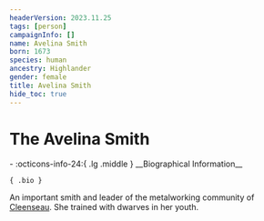 ```yaml
---
headerVersion: 2023.11.25
tags: [person]
campaignInfo: []
name: Avelina Smith
born: 1673
species: human
ancestry: Highlander
gender: female
title: Avelina Smith
hide_toc: true
---
```

# The Avelina Smith
<div class="grid cards ext-narrow-margin ext-one-column" markdown>
- :octicons-info-24:{ .lg .middle } __Biographical Information__

    { .bio }

</div>


An important smith and leader of the metalworking community of [Cleenseau](<../../gazetteer/greater-sembara/sembara/barony-of-aveil/cleenseau-region/cleenseau/cleenseau.md>). She trained with dwarves in her youth.